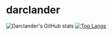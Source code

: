 # darclander


![Darclander's GitHub stats](https://github-readme-stats.vercel.app/api?username=darclander&show_icons=true&theme=transparent&count_private=true&show=reviews,discussions_started,discussions_answered,prs_merged,prs_merged_percentage)
[![Top Langs](https://github-readme-stats.vercel.app/api/top-langs/?username=darclander&theme=transparent)](https://github.com/anuraghazra/github-readme-stats)
<!-- [![Top Langs](https://github-readme-stats.vercel.app/api/top-langs/?username=darclander)](https://github.com/darclander/github-readme-stats) -->

<!-- OLD STUFF -->
<!-- These ones show total commits instead use later in life like 2021 and forward &show_icons=true&include_all_commits=true& -->
<!-- <img align="center" alt="Darclander's Github Statis" src="https://github-readme-stats.cladnic.vercel.app/api?username=darclander&show_icons=true&hide_border=true&count_private=true&theme=dark" /> -->
<!-- <img align="center" src="https://github-readme-stats.cladnic.vercel.app/api/top-langs/?username=darclander&theme=dark&count_private=true" /> -->

